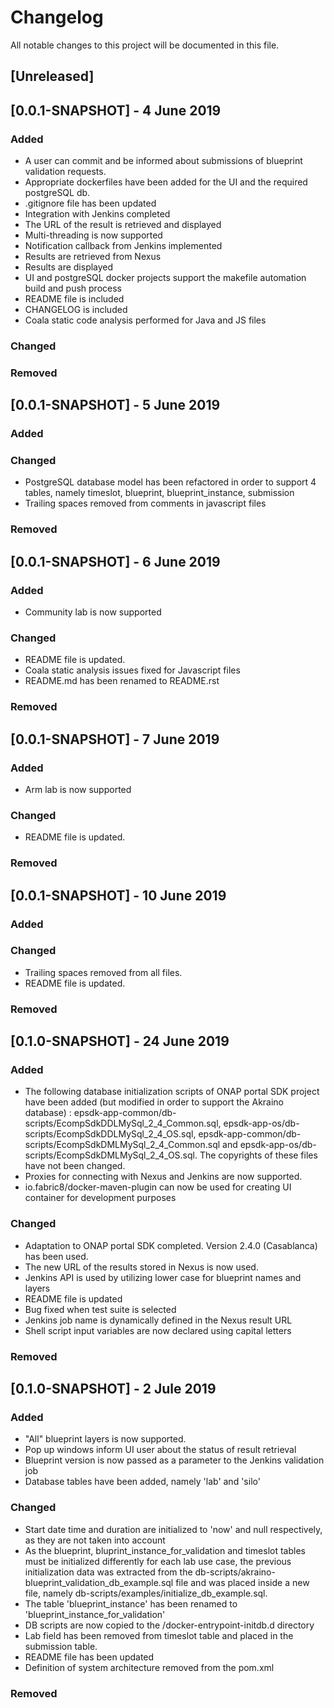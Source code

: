 # Changelog
All notable changes to this project will be documented in this file.

## [Unreleased]

## [0.0.1-SNAPSHOT] - 4 June 2019
### Added
- A user can commit and be informed about submissions of blueprint validation requests.
- Appropriate dockerfiles have been added for the UI and the required postgreSQL db.
- .gitignore file has been updated
- Integration with Jenkins completed
- The URL of the result is retrieved and displayed
- Multi-threading is now supported
- Notification callback from Jenkins implemented
- Results are retrieved from Nexus
- Results are displayed
- UI and postgreSQL docker projects support the makefile automation build and push process
- README file is included
- CHANGELOG is included
- Coala static code analysis performed for Java and JS files

### Changed

### Removed

## [0.0.1-SNAPSHOT] - 5 June 2019
### Added

### Changed
- PostgreSQL database model has been refactored in order to support 4 tables, namely timeslot, blueprint, blueprint_instance, submission
- Trailing spaces removed from comments in javascript files

### Removed

## [0.0.1-SNAPSHOT] - 6 June 2019
### Added
- Community lab is now supported

### Changed
- README file is updated.
- Coala static analysis issues fixed for Javascript files
- README.md has been renamed to README.rst

### Removed

## [0.0.1-SNAPSHOT] - 7 June 2019
### Added
- Arm lab is now supported

### Changed
- README file is updated.

### Removed

## [0.0.1-SNAPSHOT] - 10 June 2019
### Added

### Changed
- Trailing spaces removed from all files.
- README file is updated.

### Removed

## [0.1.0-SNAPSHOT] - 24 June 2019
### Added
- The following database initialization scripts of ONAP portal SDK project have been added (but modified in order to support the Akraino database) : epsdk-app-common/db-scripts/EcompSdkDDLMySql_2_4_Common.sql, epsdk-app-os/db-scripts/EcompSdkDDLMySql_2_4_OS.sql, epsdk-app-common/db-scripts/EcompSdkDMLMySql_2_4_Common.sql and epsdk-app-os/db-scripts/EcompSdkDMLMySql_2_4_OS.sql. The copyrights of these files have not been changed.
- Proxies for connecting with Nexus and Jenkins are now supported.
- io.fabric8/docker-maven-plugin can now be used for creating UI container for development purposes

### Changed
- Adaptation to ONAP portal SDK completed. Version 2.4.0 (Casablanca) has been used.
- The new URL of the results stored in Nexus is now used.
- Jenkins API is used by utilizing lower case for blueprint names and layers
- README file is updated
- Bug fixed when test suite is selected
- Jenkins job name is dynamically defined in the Nexus result URL
- Shell script input variables are now declared using capital letters

### Removed

## [0.1.0-SNAPSHOT] - 2 Jule 2019
### Added
- "All" blueprint layers is now supported.
- Pop up windows inform UI user about the status of result retrieval
- Blueprint version is now passed as a parameter to the Jenkins validation job
- Database tables have been added, namely 'lab' and 'silo'

### Changed
- Start date time and duration are initialized to 'now' and null respectively, as they are not taken into account
- As the blueprint, bluprint_instance_for_validation and timeslot tables must be initialized differently for each lab use case, the previous initialization data was extracted from the db-scripts/akraino-blueprint_validation_db_example.sql file and was placed inside a new file, namely db-scripts/examples/initialize_db_example.sql.
- The table 'blueprint_instance' has been renamed to 'blueprint_instance_for_validation'
- DB scripts are now copied to the /docker-entrypoint-initdb.d directory
- Lab field has been removed from timeslot table and placed in the submission table.
- README file has been updated
- Definition of system architecture removed from the pom.xml

### Removed
